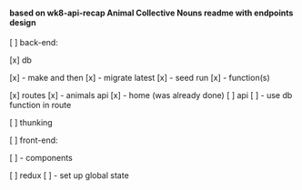 #### based on wk8-api-recap Animal Collective Nouns readme with endpoints design

[ ] back-end:

[x] db

[x] - make and then
[x] - migrate latest
[x] - seed run
[x] - function(s)

[x] routes
[x] - animals api
[x] - home (was already done)
[ ] api
[ ] - use db function in route


[ ] thunking


[ ] front-end:

[ ] - components

[ ] redux
[ ] - set up global state